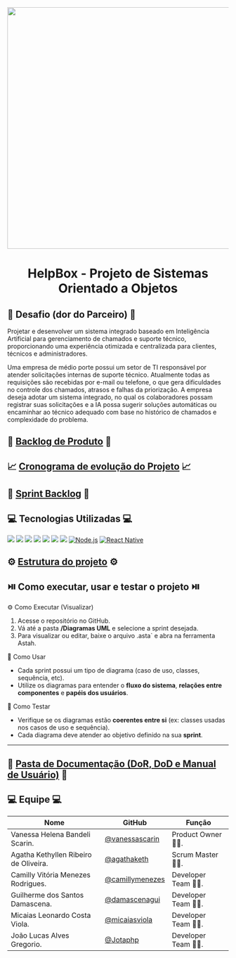 <div align="center">
<img src="https://github.com/user-attachments/assets/25c3b68e-e1f5-4edc-9709-054ffd1efca3" width="550"/>
</div>

<div align="center"> <h1> HelpBox - Projeto de Sistemas Orientado a Objetos </h1> </div>

## 🎯 Desafio (dor do Parceiro) 🎯

Projetar e desenvolver um sistema integrado baseado em Inteligência Artificial para gerenciamento de chamados e suporte técnico, proporcionando uma experiência otimizada e centralizada para clientes, técnicos e administradores.

Uma empresa de médio porte possui um setor de TI responsável por atender solicitações internas de suporte técnico. Atualmente todas as requisições são recebidas por e-mail ou telefone, o que gera dificuldades no controle dos chamados, atrasos e falhas da priorização. A empresa deseja adotar um sistema integrado, no qual os colaboradores possam registrar suas solicitações e a IA possa sugerir soluções automáticas ou encaminhar ao técnico adequado com base no histórico de chamados e complexidade do problema.


## 📝 [Backlog de Produto](https://github.com/agathaketh/HelpBox/blob/0c37c943a37dd0c4b13c1993a1710079725d87e5/ProductBacklog.md) 📝

## 📈 [Cronograma de evolução do Projeto](https://github.com/agathaketh/HelpBox/blob/ac33865c59cccb5305740df54df811098208495f/Burdown%20Chart%2C%20Estrutura%20e%20Execu%C3%A7%C3%A3o/Burndown%20Chart.md) 📈

## 📆 [Sprint Backlog](https://github.com/agathaketh/HelpBox/blob/69857eff539b91f7effc1274f7157ca48061509d/SprintBacklog.md) 📆

## 💻 Tecnologias Utilizadas 💻
<a href="https://github.com/"><img src="https://img.shields.io/badge/github-%23121011.svg?style=for-the-badge&logo=github&logoColor=white"/></a>
<a href="https://astah.net/"><img src="https://img.shields.io/badge/Astah-blue?style=for-the-badge&logo=uml&logoColor=white"/></a>
<a href="https://www.w3schools.com/js"><img src="https://img.shields.io/badge/Javascript-yellow?style=for-the-badge&logo=javascript&logoColor=black"/></a>
<a href="https://www.figma.com"><img src="https://img.shields.io/badge/Figma-red?style=for-the-badge&logo=figma&logoColor=white"/></a>
<a href="https://www.w3schools.com/sql/default.asp"><img src="https://img.shields.io/badge/MySql-%2300758f?style=for-the-badge&logo=mysql&logoColor=white"/></a>
<a href="https://developer.mozilla.org/pt-BR/docs/Web/HTML"><img src="https://img.shields.io/badge/HTML5-%23E34F26?style=for-the-badge&logo=html5&logoColor=white"/></a>
<a href="https://developer.mozilla.org/pt-BR/docs/Web/CSS"><img src="https://img.shields.io/badge/CSS3-%231572B6?style=for-the-badge&logo=css3&logoColor=white"/></a>
<a href="https://nodejs.org/"><img src="https://img.shields.io/badge/Node.js-339933?style=for-the-badge&logo=nodedotjs&logoColor=white" alt="Node.js"/></a>
<a href="https://reactnative.dev/"><img src="https://img.shields.io/badge/React_Native-20232A?style=for-the-badge&logo=react&logoColor=61DAFB" alt="React Native"/></a>


## ⚙️ [Estrutura do projeto](https://github.com/agathaketh/HelpBox/blob/a1a6614c606705ef0090adb383c33e397457481e/Burndown%20Chart%2C%20Estrutura%20e%20Execu%C3%A7%C3%A3o/Burndown%20Chart.md) ⚙️

## ⏯️ Como executar, usar e testar o projeto ⏯️
⚙️ Como Executar (Visualizar)

1. Acesse o repositório no GitHub.  
2. Vá até a pasta **/Diagramas UML** e selecione a sprint desejada.  
3. Para visualizar ou editar, baixe o arquivo .asta` e abra na ferramenta Astah. 

🧠 Como Usar

- Cada sprint possui um tipo de diagrama (caso de uso, classes, sequência, etc). 
- Utilize os diagramas para entender o **fluxo do sistema**, **relações entre componentes** e **papéis dos usuários**.  

🧪 Como Testar

- Verifique se os diagramas estão **coerentes entre si** (ex: classes usadas nos casos de uso e sequência).  
- Cada diagrama deve atender ao objetivo definido na sua **sprint**.  
---

## 💼 [Pasta de Documentação (DoR, DoD e Manual de Usuário)](https://github.com/agathaketh/HelpBox/tree/990108f5af8096da9d85a53d3478f51bdb3a00a8/Pasta%20de%20Documenta%C3%A7%C3%A3o) 💼

## 💻 Equipe 💻

| Nome     | GitHub | Função     |
|----------|--------|------------|
| Vanessa Helena Bandeli Scarin. | [@vanessascarin](https://github.com/vanessascarin) | Product Owner 👩‍💼. |
| Agatha Kethyllen Ribeiro de Oliveira. | [@agathaketh](https://github.com/agathaketh) | Scrum Master 👩‍💼. |
| Camilly Vitória Menezes Rodrigues. | [@camillymenezes](https://github.com/camillymenezes) | Developer Team 👩‍💻. |
| Guilherme dos Santos Damascena. | [@damascenagui](https://github.com/damascenagui) | Developer Team 👩‍💻. |
| Micaias Leonardo Costa Viola. | [@micaiasviola](https://github.com/micaiasviola) | Developer Team 👩‍💻. |
| João Lucas Alves Gregorio. | [@Jotaphp](https://github.com/Jotaphp) | Developer Team 👩‍💻. |

